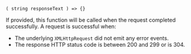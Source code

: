 ```x-wldoc-typedline
( string responseText ) => {}
```

If provided, this function will be called when the request completed successfully. A request is successful when:

- The underlying `XMLHttpRequest` did not emit any error events.
- The response HTTP status code is between 200 and 299 or is 304.
